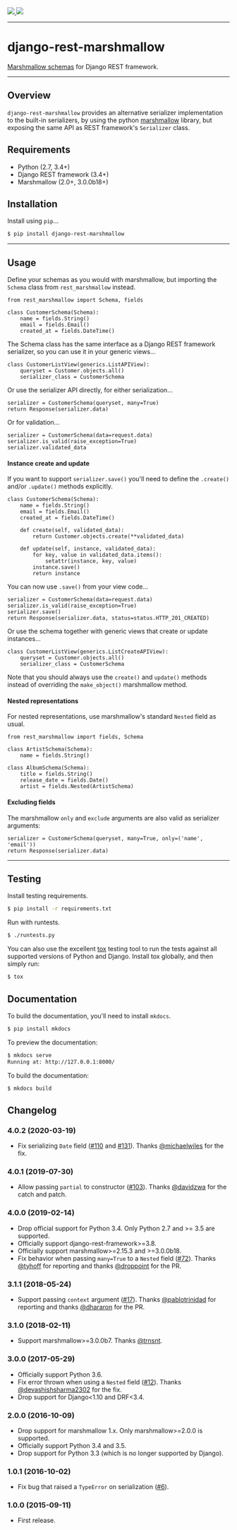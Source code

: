<div class="badges">
    <a href="http://travis-ci.org/marshmallow-code/django-rest-marshmallow">
        <img src="https://travis-ci.org/marshmallow-code/django-rest-marshmallow.svg?branch=master">
    </a>
    <a href="https://pypi.python.org/pypi/django-rest-marshmallow">
        <img src="https://img.shields.io/pypi/v/django-rest-marshmallow.svg">
    </a>
</div>

---

# django-rest-marshmallow

[Marshmallow schemas][marshmallow] for Django REST framework.

---

## Overview

`django-rest-marshmallow` provides an alternative serializer implementation to the built-in serializers, by using the python [marshmallow] library, but exposing the same API as REST framework's `Serializer` class.

## Requirements

* Python (2.7, 3.4+)
* Django REST framework (3.4+)
* Marshmallow (2.0+, 3.0.0b18+)

## Installation

Install using `pip`...

```bash
$ pip install django-rest-marshmallow
```

---

## Usage

Define your schemas as you would with marshmallow, but importing the `Schema` class from `rest_marshmallow` instead.

    from rest_marshmallow import Schema, fields

    class CustomerSchema(Schema):
        name = fields.String()
        email = fields.Email()
        created_at = fields.DateTime()

The Schema class has the same interface as a Django REST framework serializer, so you can use it in your generic views...

    class CustomerListView(generics.ListAPIView):
        queryset = Customer.objects.all()
        serializer_class = CustomerSchema

Or use the serializer API directly, for either serialization...

    serializer = CustomerSchema(queryset, many=True)
    return Response(serializer.data)

Or for validation...

    serializer = CustomerSchema(data=request.data)
    serializer.is_valid(raise_exception=True)
    serializer.validated_data

#### Instance create and update

If you want to support `serializer.save()` you'll need to define the `.create()` and/or `.update()` methods explicitly.

    class CustomerSchema(Schema):
        name = fields.String()
        email = fields.Email()
        created_at = fields.DateTime()

        def create(self, validated_data):
            return Customer.objects.create(**validated_data)

        def update(self, instance, validated_data):
            for key, value in validated_data.items():
                setattr(instance, key, value)
            instance.save()
            return instance

You can now use `.save()` from your view code…

    serializer = CustomerSchema(data=request.data)
    serializer.is_valid(raise_exception=True)
    serializer.save()
    return Response(serializer.data, status=status.HTTP_201_CREATED)

Or use the schema together with generic views that create or update instances...

    class CustomerListView(generics.ListCreateAPIView):
        queryset = Customer.objects.all()
        serializer_class = CustomerSchema

Note that you should always use the `create()` and `update()` methods instead of overriding the `make_object()` marshmallow method.

#### Nested representations

For nested representations, use marshmallow's standard `Nested` field as usual.

    from rest_marshmallow import fields, Schema

    class ArtistSchema(Schema):
        name = fields.String()

    class AlbumSchema(Schema):
        title = fields.String()
        release_date = fields.Date()
        artist = fields.Nested(ArtistSchema)

#### Excluding fields

The marshmallow `only` and `exclude` arguments are also valid as serializer arguments:

    serializer = CustomerSchema(queryset, many=True, only=('name', 'email'))
    return Response(serializer.data)

---

## Testing

Install testing requirements.

```bash
$ pip install -r requirements.txt
```

Run with runtests.

```bash
$ ./runtests.py
```

You can also use the excellent [tox](http://tox.readthedocs.org/en/latest/) testing tool to run the tests against all supported versions of Python and Django. Install tox globally, and then simply run:

```bash
$ tox
```

## Documentation

To build the documentation, you'll need to install `mkdocs`.

```bash
$ pip install mkdocs
```

To preview the documentation:

```bash
$ mkdocs serve
Running at: http://127.0.0.1:8000/
```

To build the documentation:

```bash
$ mkdocs build
```

## Changelog

### 4.0.2 (2020-03-19)

* Fix serializing `Date` field 
([#110](https://github.com/marshmallow-code/django-rest-marshmallow/issues/110) and [#131](https://github.com/marshmallow-code/django-rest-marshmallow/issues/131)).
Thanks [@michaelwiles](https://github.com/michaelwiles) for the fix.

### 4.0.1 (2019-07-30)

* Allow passing `partial` to constructor ([#103](https://github.com/marshmallow-code/django-rest-marshmallow/issues/103)). 
  Thanks [@davidzwa](https://github.com/davidzwa) for the catch and patch.

### 4.0.0 (2019-02-14)

* Drop official support for Python 3.4. Only Python 2.7 and >= 3.5 are supported.
* Officially support django-rest-framework>=3.8.
* Officially support marshmallow>=2.15.3 and >=3.0.0b18.
* Fix behavior when passing `many=True` to a `Nested` field ([#72](https://github.com/marshmallow-code/django-rest-marshmallow/issues/72)). Thanks [@tyhoff](https://github.com/tyhoff)
  for reporting and thanks [@droppoint](https://github.com/marshmallow-code/django-rest-marshmallow/pull/75) for the PR.

### 3.1.1 (2018-05-24)

* Support passing `context` argument ([#17](https://github.com/marshmallow-code/django-rest-marshmallow/issues/17)). Thanks [@pablotrinidad](https://github.com/pablotrinidad) for reporting
 and thanks [@dhararon](https://github.com/dhararon) for the PR.

### 3.1.0 (2018-02-11)

* Support marshmallow>=3.0.0b7. Thanks [@trnsnt](https://github.com/trnsnt).

### 3.0.0 (2017-05-29)

* Officially support Python 3.6.
* Fix error thrown when using a `Nested` field ([#12](https://github.com/marshmallow-code/django-rest-marshmallow/issues/12)). Thanks [@devashishsharma2302](https://github.com/devashishsharma2302) for the fix.
* Drop support for Django<1.10 and DRF<3.4.

### 2.0.0 (2016-10-09)

* Drop support for marshmallow 1.x. Only marshmallow>=2.0.0 is supported.
* Officially support Python 3.4 and 3.5.
* Drop support for Python 3.3 (which is no longer supported by Django).

### 1.0.1 (2016-10-02)

* Fix bug that raised a ``TypeError`` on serialization ([#6](https://github.com/marshmallow-code/django-rest-marshmallow/issues/6)).

### 1.0.0 (2015-09-11)

* First release.

[marshmallow]: https://marshmallow.readthedocs.org/en/latest/

